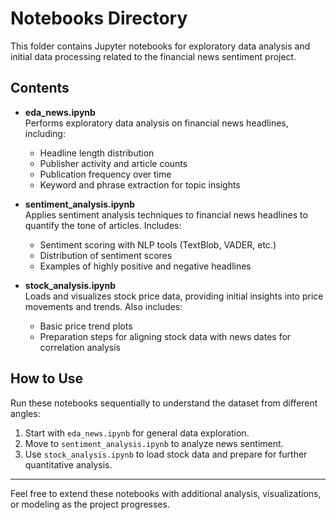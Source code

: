 # Notebooks Directory

This folder contains Jupyter notebooks for exploratory data analysis and initial data processing related to the financial news sentiment project.

## Contents

- **eda_news.ipynb**  
  Performs exploratory data analysis on financial news headlines, including:
  - Headline length distribution  
  - Publisher activity and article counts  
  - Publication frequency over time  
  - Keyword and phrase extraction for topic insights  

- **sentiment_analysis.ipynb**  
  Applies sentiment analysis techniques to financial news headlines to quantify the tone of articles. Includes:  
  - Sentiment scoring with NLP tools (TextBlob, VADER, etc.)  
  - Distribution of sentiment scores  
  - Examples of highly positive and negative headlines  

- **stock_analysis.ipynb**  
  Loads and visualizes stock price data, providing initial insights into price movements and trends. Also includes:  
  - Basic price trend plots  
  - Preparation steps for aligning stock data with news dates for correlation analysis  

## How to Use

Run these notebooks sequentially to understand the dataset from different angles:
1. Start with `eda_news.ipynb` for general data exploration.
2. Move to `sentiment_analysis.ipynb` to analyze news sentiment.
3. Use `stock_analysis.ipynb` to load stock data and prepare for further quantitative analysis.

---

Feel free to extend these notebooks with additional analysis, visualizations, or modeling as the project progresses.
